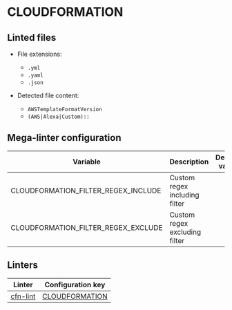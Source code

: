 <!-- markdownlint-disable MD033 MD041 -->
<!-- Generated by .automation/build.py, please do not update manually -->
# CLOUDFORMATION

## Linted files

- File extensions:
  - `.yml`
  - `.yaml`
  - `.json`

- Detected file content:
  - `AWSTemplateFormatVersion`
  - `(AWS|Alexa|Custom)::`

## Mega-linter configuration

| Variable | Description | Default value |
| ----------------- | -------------- | -------------- |
| CLOUDFORMATION_FILTER_REGEX_INCLUDE | Custom regex including filter |  |
| CLOUDFORMATION_FILTER_REGEX_EXCLUDE | Custom regex excluding filter |  |

## Linters

| Linter | Configuration key |
| ------ | ----------------- |
| [cfn-lint](https://github.com/nvuillam/mega-linter/tree/master/docs/descriptors/cloudformation_cfn_lint.md#readme) | [CLOUDFORMATION](https://github.com/nvuillam/mega-linter/tree/master/docs/descriptors/cloudformation_cfn_lint.md#readme) |
